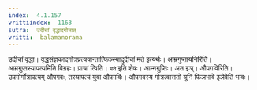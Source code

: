 ```yaml
---
index:  4.1.157
vrittiindex:  1163
sutra:  उदीचां वृद्धादगोत्रात्
vritti:  balamanorama 
---
```


उदीचां वृद्धा। वृद्धसंज्ञकादगोत्रप्रत्ययान्तात्फिञ्स्यादुदीचां मते इत्यर्थः। आम्रगुप्तायनिरिति। आम्रगुप्तस्यापत्यमिति विग्रहः। प्राचां त्विति। `मते` इति शेषः। आम्नगुप्तिः। अत इञ्। औपगविरिति। उपगोर्गोत्रापत्यम् औपगवः, तस्यापत्यं युवा औपगविः। औपगवस्य गोत्रत्वात्ततो यूनि फिञभावे इञेवेति भावः। 

